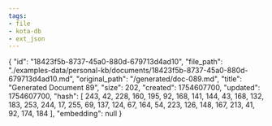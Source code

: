 ```yaml
---
tags:
- file
- kota-db
- ext_json
---
```

{
  "id": "18423f5b-8737-45a0-880d-679713d4ad10",
  "file_path": "./examples-data/personal-kb/documents/18423f5b-8737-45a0-880d-679713d4ad10.md",
  "original_path": "/generated/doc-089.md",
  "title": "Generated Document 89",
  "size": 202,
  "created": 1754607700,
  "updated": 1754607700,
  "hash": [
    243,
    42,
    228,
    160,
    195,
    92,
    168,
    141,
    144,
    43,
    168,
    132,
    183,
    253,
    244,
    17,
    255,
    69,
    137,
    124,
    67,
    164,
    54,
    223,
    126,
    148,
    167,
    213,
    41,
    92,
    174,
    184
  ],
  "embedding": null
}